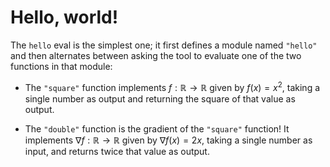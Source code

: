 # Hello, world!

The `hello` eval is the simplest one; it first defines a module named `"hello"` and then alternates between asking the tool to evaluate one of the two functions in that module:

- The `"square"` function implements $f : \mathbb{R} \to \mathbb{R}$ given by $f(x) = x^2$, taking a single number as output and returning the square of that value as output.

- The `"double"` function is the gradient of the `"square"` function! It implements $\nabla f : \mathbb{R} \to \mathbb{R}$ given by $\nabla f(x) = 2x$, taking a single number as input, and returns twice that value as output.
